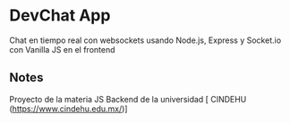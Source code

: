 # DevChat App
Chat en tiempo real con websockets usando Node.js, Express y Socket.io con Vanilla JS en el frontend

## Notes
Proyecto de la materia JS Backend de la universidad [ CINDEHU (https://www.cindehu.edu.mx/)]